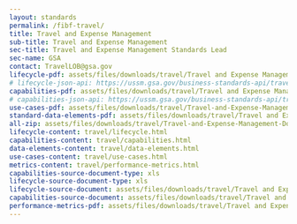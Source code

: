 ```yaml
---
layout: standards
permalink: /fibf-travel/
title: Travel and Expense Management
sub-title: Travel and Expense Management
sec-title: Travel and Expense Management Standards Lead
sec-name: GSA
contact: TravelLOB@gsa.gov
lifecycle-pdf: assets/files/downloads/travel/Travel and Expense Management Business Lifecycle.xlsx
# lifecycle-json-api: https://ussm.gsa.gov/business-standards-api/travel/business-lifecycle/
capabilities-pdf: assets/files/downloads/travel/Travel and Expense Management Business Capabilities.xlsx
# capabilities-json-api: https://ussm.gsa.gov/business-standards-api/travel/capabilities/
use-cases-pdf: assets/files/downloads/travel/Travel-and-Expense-Management-Business-use-cases.zip
standard-data-elements-pdf: assets/files/downloads/travel/Travel and Expense Management Data Elements and Business Information Exchange.xlsx
all-zip: assets/files/downloads/travel/Travel-and-Expense-Management-Download-All.zip
lifecycle-content: travel/lifecycle.html
capabilities-content: travel/capabilities.html
data-elements-content: travel/data-elements.html
use-cases-content: travel/use-cases.html
metrics-content: travel/performance-metrics.html
capabilities-source-document-type: xls
lifecycle-source-document-type: xls
lifecycle-source-document: assets/files/downloads/travel/Travel and Expense Management Business Lifecycle.xlsx
capabilities-source-document: assets/files/downloads/travel/Travel and Expense Management Business Capabilities.xlsx
performance-metrics-pdf: assets/files/downloads/travel/Travel and Expense Management Service Measures.xlsx
---
```

